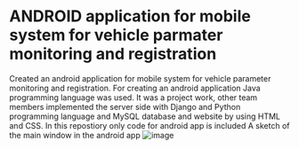 # ANDROID application for mobile system for vehicle parmater monitoring and registration
Created an android application for mobile system for vehicle parameter monitoring and registration.
For creating an android application Java programming language was used.
It was a project work, other team members implemented the server side with Django and Python programming language and MySQL database and website by using HTML and CSS.
In this repostiory only code for android app is included
A sketch of the main window in the android app
![image](https://github.com/user-attachments/assets/9ff0f137-1590-4c6e-bc45-6e5c18a3640a)
